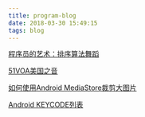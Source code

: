 ```yaml
---
title: program-blog
date: 2018-03-30 15:49:15
tags: blog
---
```


[程序员的艺术：排序算法舞蹈 ](http://www.apkbus.com/android-64790-1-1.html)

[51VOA美国之音](http://www.51voa.com)

[如何使用Android MediaStore裁剪大图片](https://www.linuxidc.com/Linux/2012-11/73939.htm)

[Android KEYCODE列表](http://blog.sina.com.cn/s/blog_6cefa84101014mqp.html)